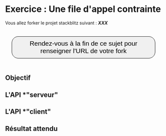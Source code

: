 # Exercice : Une file d'appel contrainte

Vous allez forker le projet stackblitz suivant : ***XXX***

<div style="text-align: center">
    <button click = "window.scrollTo(0, 100000)"
            style = "border-radius: 1em; padding: .5em; font-size: 1.5em; background-color: #f0f0f0; border: 1px solid black; margin: 1em; cursor: pointer;"
    >Rendez-vous à la fin de ce sujet pour renseigner l'URL de votre fork</button>
</div>

## Objectif

## L'API *"serveur"

## L'API *"client"

## Résultat attendu
